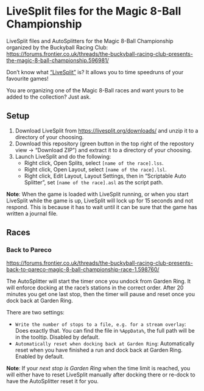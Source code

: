 # LiveSplit files for the Magic 8-Ball Championship

LiveSplit files and AutoSplitters for the Magic 8-Ball Championship organized by
the Buckyball Racing Club:
https://forums.frontier.co.uk/threads/the-buckyball-racing-club-presents-the-magic-8-ball-championship.596981/

Don’t know what [“LiveSplit”](https://livesplit.org) is? It allows you to time
speedruns of your favourite games!

You are organizing one of the Magic 8-Ball races and want yours to be added to
the collection? Just ask.

## Setup

1. Download LiveSplit from https://livesplit.org/downloads/ and unzip it to a
   directory of your choosing.
2. Download this repository (green button in the top right of the repostory
   view → “Download ZIP”) and extract it to a directory of your choosing.
3. Launch LiveSplit and do the following:
   - Right click, Open Splits, select `[name of the race].lss`.
   - Right click, Open Layout, select `[name of the race].lsl`.
   - Right click, Edit Layout, Layout Settings, then in “Scriptable Auto
     Splitter”, set `[name of the race].asl` as the script path.

**Note**: When the game is loaded with LiveSplit running, or when you start
LiveSplit while the game is up, LiveSplit will lock up for 15 seconds and not
respond. This is because it has to wait until it can be sure that the game has
written a journal file.

## Races

### Back to Pareco

https://forums.frontier.co.uk/threads/the-buckyball-racing-club-presents-back-to-pareco-magic-8-ball-championship-race-1.598760/

The AutoSplitter will start the timer once you undock from Garden Ring. It will
enforce docking at the race’s stations in the correct order. After 20 minutes
you get one last stop, then the timer will pause and reset once you dock back at
Garden Ring.

There are two settings:

* `Write the number of stops to a file, e.g. for a stream overlay`: Does exactly
  that. You can find the file in `%AppData%`, the full path will be in the
  tooltip. Disabled by default.
* `Automatically reset when docking back at Garden Ring`: Automatically reset
  when you have finished a run and dock back at Garden Ring. Enabled by default.

**Note**: If your _next stop is Garden Ring_ when the time limit is reached,
you will either have to reset LiveSplit manually after docking there or re-dock
to have the AutoSplitter reset it for you.